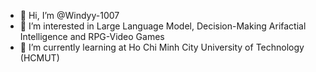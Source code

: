 - 👋 Hi, I’m @Windyy-1007
- 👀 I’m interested in Large Language Model, Decision-Making Arifactial Intelligence and RPG-Video Games
- 🌱 I’m currently learning at Ho Chi Minh City University of Technology (HCMUT)

<!---
Windyy-1007/Windyy-1007 is a ✨ special ✨ repository because its `README.md` (this file) appears on your GitHub profile.
You can click the Preview link to take a look at your changes.
--->

